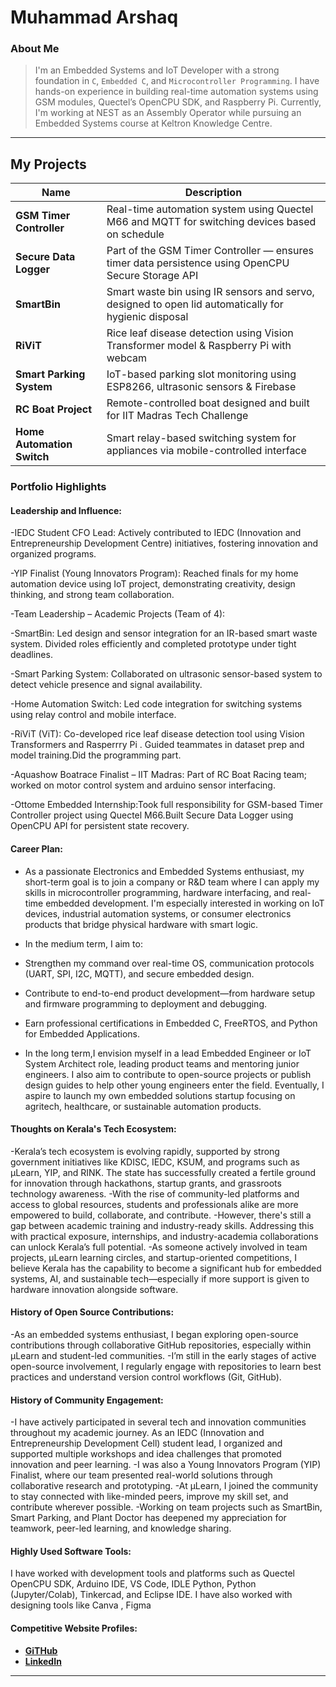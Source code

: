 # Muhammad Arshaq

### About Me

> I'm an Embedded Systems and IoT Developer with a strong foundation in `C`, `Embedded C`, and `Microcontroller Programming`. I have hands-on experience in building real-time automation systems using GSM modules, Quectel’s OpenCPU SDK, and Raspberry Pi. Currently, I'm working at NEST as an Assembly Operator while pursuing an Embedded Systems course at Keltron Knowledge Centre.

---

## My Projects

| Name                     | Description                                                                 |
|--------------------------|-----------------------------------------------------------------------------|
| **GSM Timer Controller** | Real-time automation system using Quectel M66 and MQTT for switching devices based on schedule |
| **Secure Data Logger**   | Part of the GSM Timer Controller — ensures timer data persistence using OpenCPU Secure Storage API |
| **SmartBin**             | Smart waste bin using IR sensors and servo, designed to open lid automatically for hygienic disposal |
| **RiViT**                | Rice leaf disease detection using Vision Transformer model & Raspberry Pi with webcam |
| **Smart Parking System** | IoT-based parking slot monitoring using ESP8266, ultrasonic sensors & Firebase |
| **RC Boat Project**      | Remote-controlled boat designed and built for IIT Madras Tech Challenge |
| **Home Automation Switch** | Smart relay-based switching system for appliances via mobile-controlled interface |

### Portfolio Highlights

#### Leadership and Influence:

-IEDC Student CFO Lead: Actively contributed to IEDC (Innovation and Entrepreneurship Development Centre) initiatives, fostering innovation and organized programs.

-YIP Finalist (Young Innovators Program): Reached finals for my home automation device using IoT project, demonstrating creativity, design thinking, and strong team collaboration.

-Team Leadership – Academic Projects (Team of 4):

-SmartBin: Led design and sensor integration for an IR-based smart waste system. Divided roles efficiently and completed prototype under tight deadlines.

-Smart Parking System: Collaborated on ultrasonic sensor-based system to detect vehicle presence and signal availability.

-Home Automation Switch: Led code integration for switching systems using relay control and mobile interface.

-RiViT (ViT): Co-developed  rice leaf disease detection tool using Vision Transformers and Rasperrry Pi . Guided teammates in dataset prep and model training.Did the programming part.

-Aquashow Boatrace Finalist – IIT Madras: Part of RC Boat Racing team; worked on motor control system and arduino sensor interfacing.

-Ottome Embedded Internship:Took full responsibility for GSM-based Timer Controller project using Quectel M66.Built Secure Data Logger using OpenCPU API for persistent state recovery.


#### Career Plan:

- As a passionate Electronics and Embedded Systems enthusiast, my short-term goal is to join a company or R&D team where I can apply my skills in microcontroller programming, hardware interfacing, and real-time embedded development. I'm especially interested in working on IoT devices, industrial automation systems, or consumer electronics products that bridge physical hardware with smart logic.

- In the medium term, I aim to:
- Strengthen my command over real-time OS, communication protocols (UART, SPI, I2C, MQTT), and secure embedded design.
- Contribute to end-to-end product development—from hardware setup and firmware programming to deployment and debugging.
- Earn professional certifications in Embedded C, FreeRTOS, and Python for Embedded Applications.

- In the long term,I envision myself in a lead Embedded Engineer or IoT System Architect role, leading product teams and mentoring junior engineers. I also aim to contribute to open-source projects or publish design guides to help other young engineers enter the field. Eventually, I aspire to launch my own embedded solutions startup focusing on agritech, healthcare, or sustainable automation products.


#### Thoughts on Kerala's Tech Ecosystem:

-Kerala’s tech ecosystem is evolving rapidly, supported by strong government initiatives like KDISC, IEDC, KSUM, and programs such as μLearn, YIP, and RINK. The state has successfully created a fertile ground for innovation through hackathons, startup grants, and grassroots technology awareness. 
-With the rise of community-led platforms and access to global resources, students and professionals alike are more empowered to build, collaborate, and contribute.
-However, there's still a gap between academic training and industry-ready skills. Addressing this with practical exposure, internships, and industry-academia collaborations can unlock Kerala’s full potential. 
-As someone actively involved in team projects, μLearn learning circles, and startup-oriented competitions, I believe Kerala has the capability to become a significant hub for embedded systems, AI, and sustainable tech—especially if more support is given to hardware innovation alongside software.

#### History of Open Source Contributions:
-As an embedded systems enthusiast, I began exploring open-source contributions through collaborative GitHub repositories, especially within μLearn and student-led communities. 
-I’m still in the early stages of active open-source involvement, I regularly engage with repositories to learn best practices and understand version control workflows (Git, GitHub).

#### History of Community Engagement:

-I have actively participated in several tech and innovation communities throughout my academic journey. As an IEDC (Innovation and Entrepreneurship Development Cell) student lead, I organized and supported multiple workshops and idea challenges that promoted innovation and peer learning.
-I was also a Young Innovators Program (YIP) Finalist, where our team presented real-world solutions through collaborative research and prototyping.
-At μLearn, I joined the community to stay connected with like-minded peers, improve my skill set, and contribute wherever possible. 
-Working on team projects such as SmartBin, Smart Parking, and Plant Doctor has deepened my appreciation for teamwork, peer-led learning, and knowledge sharing. 


#### Highly Used Software Tools:

I have worked with development tools and platforms such as Quectel OpenCPU SDK, Arduino IDE, VS Code, IDLE Python, Python (Jupyter/Colab), Tinkercad, and Eclipse IDE.
I have also worked with designing tools like Canva , Figma 
#### Competitive Website Profiles:

- [**GiTHub**](https://github.com/Ettatu-Arshaq) 
- [**LinkedIn**](https://www.linkedin.com/in/muhammad-arshaq-0b7455237/)  
---
